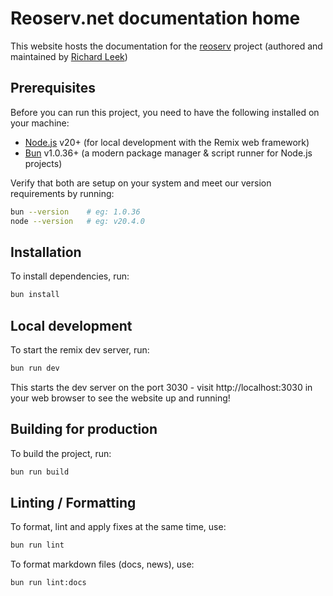 # Reoserv.net documentation home

This website hosts the documentation for the [reoserv][reoserv] project
(authored and maintained by [Richard Leek][sorokya])

## Prerequisites

Before you can run this project, you need to have the following installed on
your machine:

- [Node.js][node] v20+ (for local development with the Remix web framework)
- [Bun][bun] v1.0.36+ (a modern package manager & script runner for Node.js
  projects)

Verify that both are setup on your system and meet our version requirements by
running:

```sh
bun --version    # eg: 1.0.36
node --version   # eg: v20.4.0
```

## Installation

To install dependencies, run:

```sh
bun install
```

## Local development

To start the remix dev server, run:

```sh
bun run dev
```

This starts the dev server on the port 3030 - visit http://localhost:3030 in
your web browser to see the website up and running!

## Building for production

To build the project, run:

```sh
bun run build
```

## Linting / Formatting

To format, lint and apply fixes at the same time, use:

```sh
bun run lint
```

To format markdown files (docs, news), use:

```sh
bun run lint:docs
```

[reoserv]: https://github.com/sorokya/reoserv
[sorokya]: https://github.com/sorokya
[node]: https://nodejs.org/
[bun]: https://bun.sh/
[reoserv.net]: https://github.com/sorokya/reoserv.net
[biome]: https://marketplace.visualstudio.com/items?itemName=biomejs.biome
[prettier]: https://marketplace.visualstudio.com/items?itemName=esbenp.prettier-vscode
